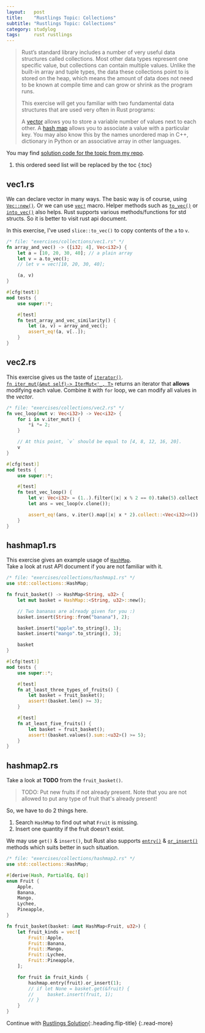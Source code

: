 ```yaml
---
layout:   post
title:    "Rustlings Topic: Collections"
subtitle: "Rustlings Topic: Collections"
category: studylog
tags:     rust rustlings
---
```


> Rust’s standard library includes a number of very useful data structures called collections. Most other data types
> represent one specific value, but collections can contain multiple values. Unlike the built-in array and tuple types,
> the data these collections point to is stored on the heap, which means the amount of data does not need to be known at
> compile time and can grow or shrink as the program runs.
>
> This exercise will get you familiar with two fundamental data structures that are used very often in Rust programs:
>
> A [vector] allows you to store a variable number of values next to each other.
> A [hash map] allows you to associate a value with a particular key. You may also know this by the names unordered map
> in C++, dictionary in Python or an associative array in other languages.

You may find [solution code for the topic from my repo].

[vector]: https://doc.rust-lang.org/stable/book/ch08-01-vectors.html
[hash map]: https://doc.rust-lang.org/book/ch08-03-hash-maps.html
[solution code for the topic from my repo]: https://github.com/LazyRen/rustlings-solution/tree/main/exercises/collections

<!--more-->

1. this ordered seed list will be replaced by the toc
{:toc}

## vec1.rs

We can declare vector in many ways. The basic way is of course, using [`Vec::new()`].
Or we can use [`vec!`] macro. Helper methods such as [`to_vec()`] or [`into_vec()`] also helps.
Rust supports various methods/functions for std structs. So it is better to visit rust api document.

In this exercise, I've used `slice::to_vec()` to copy contents of the `a` to `v`.

```rust
/* file: "exercises/collections/vec1.rs" */
fn array_and_vec() -> ([i32; 4], Vec<i32>) {
    let a = [10, 20, 30, 40]; // a plain array
    let v = a.to_vec();
    // let v = vec![10, 20, 30, 40];

    (a, v)
}

#[cfg(test)]
mod tests {
    use super::*;

    #[test]
    fn test_array_and_vec_similarity() {
        let (a, v) = array_and_vec();
        assert_eq!(a, v[..]);
    }
}

```

[`Vec::new()`]: https://doc.rust-lang.org/std/vec/struct.Vec.html#method.new
[`vec!`]: https://doc.rust-lang.org/std/macro.vec.html
[`to_vec()`]: https://doc.rust-lang.org/std/primitive.slice.html#method.to_vec
[`into_vec()`]: https://doc.rust-lang.org/std/primitive.slice.html#method.into_vec

## vec2.rs

This exercise gives us the taste of [`iterator()`].<br>
[`fn iter_mut(&mut self)-> IterMut<'_, T>`] returns an iterator that **allows** modifying each value.
Combine it with `for` loop, we can modify all values in the *vector*.

```rust
/* file: "exercises/collections/vec2.rs" */
fn vec_loop(mut v: Vec<i32>) -> Vec<i32> {
    for i in v.iter_mut() {
        *i *= 2;
    }

    // At this point, `v` should be equal to [4, 8, 12, 16, 20].
    v
}

#[cfg(test)]
mod tests {
    use super::*;

    #[test]
    fn test_vec_loop() {
        let v: Vec<i32> = (1..).filter(|x| x % 2 == 0).take(5).collect();
        let ans = vec_loop(v.clone());

        assert_eq!(ans, v.iter().map(|x| x * 2).collect::<Vec<i32>>());
    }
}
```

[`iterator()`]: https://doc.rust-lang.org/std/iter/trait.Iterator.html
[`fn iter_mut(&mut self)-> IterMut<'_, T>`]: https://doc.rust-lang.org/std/primitive.slice.html#method.iter_mut

## hashmap1.rs

This exercise gives an example usage of [`HashMap`].<br>
Take a look at rust API document if you are not familiar with it.

```rust
/* file: "exercises/collections/hashmap1.rs" */
use std::collections::HashMap;

fn fruit_basket() -> HashMap<String, u32> {
    let mut basket = HashMap::<String, u32>::new();

    // Two bananas are already given for you :)
    basket.insert(String::from("banana"), 2);

    basket.insert("apple".to_string(), 1);
    basket.insert("mango".to_string(), 3);

    basket
}

#[cfg(test)]
mod tests {
    use super::*;

    #[test]
    fn at_least_three_types_of_fruits() {
        let basket = fruit_basket();
        assert!(basket.len() >= 3);
    }

    #[test]
    fn at_least_five_fruits() {
        let basket = fruit_basket();
        assert!(basket.values().sum::<u32>() >= 5);
    }
}
```

[`HashMap`]: https://doc.rust-lang.org/std/collections/struct.HashMap.html

## hashmap2.rs

Take a look at **TODO** from the `fruit_basket()`.

> TODO: Put new fruits if not already present. Note that you are not allowed to put any type of fruit
> that's already present!

So, we have to do 2 things here.

1. Search `HashMap` to find out what `Fruit` is missing.
2. Insert one quantity if the fruit doesn't exist.

We may use `get()` & `insert()`, but Rust also supports [`entry()`] & [`or_insert()`] methods which suits
better in such situation.

```rust
/* file: "exercises/collections/hashmap2.rs" */
use std::collections::HashMap;

#[derive(Hash, PartialEq, Eq)]
enum Fruit {
    Apple,
    Banana,
    Mango,
    Lychee,
    Pineapple,
}

fn fruit_basket(basket: &mut HashMap<Fruit, u32>) {
    let fruit_kinds = vec![
        Fruit::Apple,
        Fruit::Banana,
        Fruit::Mango,
        Fruit::Lychee,
        Fruit::Pineapple,
    ];

    for fruit in fruit_kinds {
        hashmap.entry(fruit).or_insert(1);
        // if let None = basket.get(&fruit) {
        //     basket.insert(fruit, 1);
        // }
    }
}
```

[`entry()`]: https://doc.rust-lang.org/std/collections/struct.HashMap.html#method.entry
[`or_insert()`]: https://doc.rust-lang.org/std/collections/hash_map/enum.Entry.html#method.or_insert

Continue with [Rustlings Solution](rustlings){:.heading.flip-title}
{:.read-more}
